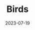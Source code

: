 ---
title: "Birds"
date: 2023-07-19
image: "https://photos.jmkettle.com/birds.webp"
alt: "Birds in Florida, Black and white, over the water"
categories: []
draft: false
---